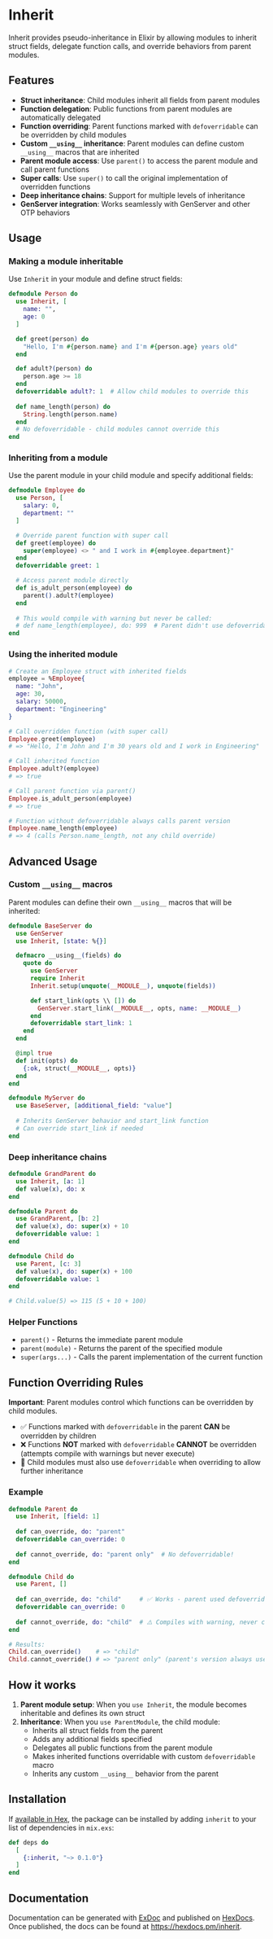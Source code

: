 # Inherit

Inherit provides pseudo-inheritance in Elixir by allowing modules to inherit struct fields, delegate function calls, and override behaviors from parent modules.

## Features

- **Struct inheritance**: Child modules inherit all fields from parent modules
- **Function delegation**: Public functions from parent modules are automatically delegated
- **Function overriding**: Parent functions marked with `defoverridable` can be overridden by child modules
- **Custom `__using__` inheritance**: Parent modules can define custom `__using__` macros that are inherited
- **Parent module access**: Use `parent()` to access the parent module and call parent functions
- **Super calls**: Use `super()` to call the original implementation of overridden functions
- **Deep inheritance chains**: Support for multiple levels of inheritance
- **GenServer integration**: Works seamlessly with GenServer and other OTP behaviors

## Usage

### Making a module inheritable

Use `Inherit` in your module and define struct fields:

```elixir
defmodule Person do
  use Inherit, [
    name: "",
    age: 0
  ]

  def greet(person) do
    "Hello, I'm #{person.name} and I'm #{person.age} years old"
  end

  def adult?(person) do
    person.age >= 18
  end
  defoverridable adult?: 1  # Allow child modules to override this
  
  def name_length(person) do
    String.length(person.name)
  end
  # No defoverridable - child modules cannot override this
end
```

### Inheriting from a module

Use the parent module in your child module and specify additional fields:

```elixir
defmodule Employee do
  use Person, [
    salary: 0,
    department: ""
  ]

  # Override parent function with super call
  def greet(employee) do
    super(employee) <> " and I work in #{employee.department}"
  end
  defoverridable greet: 1

  # Access parent module directly
  def is_adult_person(employee) do
    parent().adult?(employee)
  end
  
  # This would compile with warning but never be called:
  # def name_length(employee), do: 999  # Parent didn't use defoverridable!
end
```

### Using the inherited module

```elixir
# Create an Employee struct with inherited fields
employee = %Employee{
  name: "John",
  age: 30,
  salary: 50000,
  department: "Engineering"
}

# Call overridden function (with super call)
Employee.greet(employee)
# => "Hello, I'm John and I'm 30 years old and I work in Engineering"

# Call inherited function
Employee.adult?(employee)
# => true

# Call parent function via parent()
Employee.is_adult_person(employee)
# => true

# Function without defoverridable always calls parent version
Employee.name_length(employee)
# => 4 (calls Person.name_length, not any child override)
```

## Advanced Usage

### Custom `__using__` macros

Parent modules can define their own `__using__` macros that will be inherited:

```elixir
defmodule BaseServer do
  use GenServer
  use Inherit, [state: %{}]

  defmacro __using__(fields) do
    quote do
      use GenServer
      require Inherit
      Inherit.setup(unquote(__MODULE__), unquote(fields))

      def start_link(opts \\ []) do
        GenServer.start_link(__MODULE__, opts, name: __MODULE__)
      end
      defoverridable start_link: 1
    end
  end

  @impl true
  def init(opts) do
    {:ok, struct(__MODULE__, opts)}
  end
end

defmodule MyServer do
  use BaseServer, [additional_field: "value"]
  
  # Inherits GenServer behavior and start_link function
  # Can override start_link if needed
end
```

### Deep inheritance chains

```elixir
defmodule GrandParent do
  use Inherit, [a: 1]
  def value(x), do: x
end

defmodule Parent do
  use GrandParent, [b: 2]
  def value(x), do: super(x) + 10
  defoverridable value: 1
end

defmodule Child do
  use Parent, [c: 3]
  def value(x), do: super(x) + 100
  defoverridable value: 1
end

# Child.value(5) => 115 (5 + 10 + 100)
```

### Helper Functions

- `parent()` - Returns the immediate parent module
- `parent(module)` - Returns the parent of the specified module  
- `super(args...)` - Calls the parent implementation of the current function

## Function Overriding Rules

**Important**: Parent modules control which functions can be overridden by child modules.

- ✅ Functions marked with `defoverridable` in the parent **CAN** be overridden by children
- ❌ Functions **NOT** marked with `defoverridable` **CANNOT** be overridden (attempts compile with warnings but never execute)
- 🔄 Child modules must also use `defoverridable` when overriding to allow further inheritance

### Example

```elixir
defmodule Parent do
  use Inherit, [field: 1]
  
  def can_override, do: "parent"
  defoverridable can_override: 0
  
  def cannot_override, do: "parent only"  # No defoverridable!
end

defmodule Child do
  use Parent, []
  
  def can_override, do: "child"     # ✅ Works - parent used defoverridable
  defoverridable can_override: 0
  
  def cannot_override, do: "child"  # ⚠️ Compiles with warning, never called!
end

# Results:
Child.can_override()    # => "child"
Child.cannot_override() # => "parent only" (parent's version always used)
```

## How it works

1. **Parent module setup**: When you `use Inherit`, the module becomes inheritable and defines its own struct
2. **Inheritance**: When you `use ParentModule`, the child module:
   - Inherits all struct fields from the parent
   - Adds any additional fields specified
   - Delegates all public functions from the parent module
   - Makes inherited functions overridable with custom `defoverridable` macro
   - Inherits any custom `__using__` behavior from the parent

## Installation

If [available in Hex](https://hex.pm/docs/publish), the package can be installed
by adding `inherit` to your list of dependencies in `mix.exs`:

```elixir
def deps do
  [
    {:inherit, "~> 0.1.0"}
  ]
end
```

## Documentation

Documentation can be generated with [ExDoc](https://github.com/elixir-lang/ex_doc)
and published on [HexDocs](https://hexdocs.pm). Once published, the docs can
be found at <https://hexdocs.pm/inherit>.

